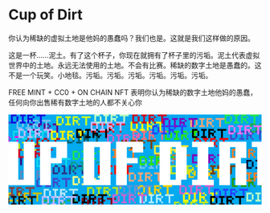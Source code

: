 # Cup of Dirt

你认为稀缺的虚拟土地是他妈的愚蠢吗？我们也是。这就是我们这样做的原因。

这是一杯……泥土。有了这个杯子，你现在就拥有了杯子里的污垢。泥土代表虚拟世界中的土地。永远无法使用的土地。不会有比赛。稀缺的数字土地是愚蠢的。这不是一个玩笑。小地毯。污垢。污垢。污垢。污垢。污垢。污垢。

FREE MINT + CC0 + ON CHAIN NFT 表明你认为稀缺的数字土地他妈的愚蠢，任何向你出售稀有数字土地的人都不关心你

![nft](微信截图_20220825174809.png)
